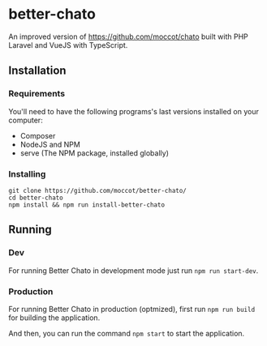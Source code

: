 # better-chato
An improved version of https://github.com/moccot/chato built with PHP Laravel and VueJS with TypeScript.

## Installation
### Requirements
You'll need to have the following programs's last versions installed on your computer:
- Composer
- NodeJS and NPM
- serve (The NPM package, installed globally)

### Installing
```
git clone https://github.com/moccot/better-chato/
cd better-chato
npm install && npm run install-better-chato
```

## Running
### Dev
For running Better Chato in development mode just run `npm run start-dev`.

### Production
For running Better Chato in production (optmized), first run `npm run build` for building the application.

And then, you can run the command `npm start` to start the application.
